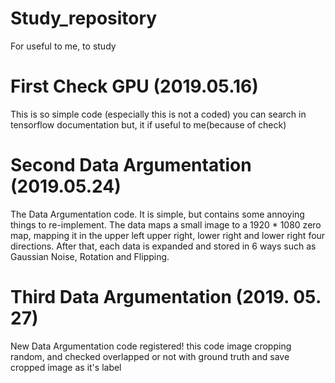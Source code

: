 # Study_repository
For useful to me, to study


# First Check GPU (2019.05.16)

This is so simple code (especially this is not a coded) you can search in tensorflow documentation but, it if useful to me(because of check)

# Second Data Argumentation (2019.05.24)

The Data Argumentation code. It is simple, but contains some annoying things to re-implement.
The data maps a small image to a 1920 * 1080 zero map, mapping it in the upper left upper right, lower right and lower right four directions. After that, each data is expanded and stored in 6 ways such as Gaussian Noise, Rotation and Flipping.


# Third Data Argumentation (2019. 05. 27)

New Data Argumentation code registered! this code image cropping random, and checked overlapped or not with ground truth and save cropped image as it's label
